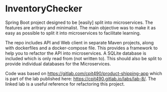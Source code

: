 # InventoryChecker
Spring Boot project designed to be [easily] split into microservices. The features are aritrary and minimalist. The main objective was to make it as easy as possible to split it into microservices to facilitate learning.

The repo includes API and Web client in separate Maven projects, along with dockerfiles and a docker-compose file. This provides a framework to help you to refactor the API into microservices. A SQLite database is included which is only read from (not written to). This should also be split to provide individual databases for the Microservices.

Code was based on https://gitlab.com/cpit490/product-shipping-app which is part of the lab published here: https://cpit490.gitlab.io/labs/lab-8/. The linked lab is a useful reference for refactoring this project.


